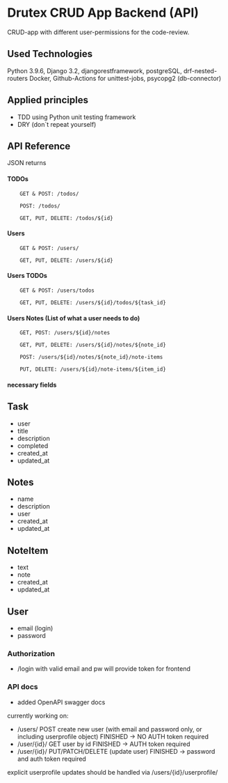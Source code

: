
# Drutex CRUD App Backend (API)

CRUD-app with different user-permissions for the code-review.



## Used Technologies

Python 3.9.6, Django 3.2, djangorestframework, postgreSQL, drf-nested-routers
Docker, Github-Actions for unittest-jobs, psycopg2 (db-connector)

## Applied principles
- TDD using Python unit testing framework
- DRY (don`t repeat yourself)

## API Reference
JSON returns
#### TODOs

```http
    GET & POST: /todos/
```
```http
    POST: /todos/
```
```http
    GET, PUT, DELETE: /todos/${id}
```

#### Users
```http
    GET & POST: /users/
```
```http
    GET, PUT, DELETE: /users/${id}
```
#### Users TODOs
```http
    GET & POST: /users/todos
```
```http
    GET, PUT, DELETE: /users/${id}/todos/${task_id}
```
#### Users Notes (List of what a user needs to do)
```http
    GET, POST: /users/${id}/notes
```
```http
    GET, PUT, DELETE: /users/${id}/notes/${note_id}
```
```http
    POST: /users/${id}/notes/${note_id}/note-items
```
```http
    PUT, DELETE: /users/${id}/note-items/${item_id}
```


#### necessary fields

## Task

 - user
 - title
 - description
 - completed
 - created_at
 - updated_at

## Notes

 - name
 - description
 - user
 - created_at
 - updated_at

 ## NoteItem

 - text
 - note
 - created_at
 - updated_at

 ## User

 - email (login)
 - password


 ### Authorization

 - /login with valid email and pw will provide token for frontend

 ### API docs

 - added OpenAPI swagger docs


 currently working on:
  - /users/ POST create new user (with email and password only, or including userprofile object) FINISHED -> NO AUTH token required
  - /user/{id}/ GET user by id FINISHED -> AUTH token required
  - /user/{id}/ PUT/PATCH/DELETE (update user) FINISHED -> password and auth token required

  explicit userprofile updates should be handled via /users/{id}/userprofile/

